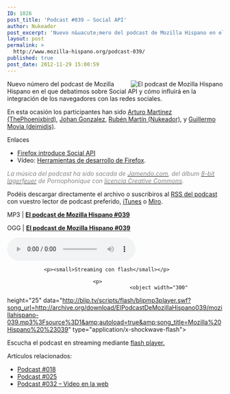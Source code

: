 ```yaml
---
ID: 1026
post_title: 'Podcast #039 – Social API'
author: Nukeador
post_excerpt: 'Nuevo n&uacute;mero del podcast de Mozilla Hispano en el que debatimos sobre Social API y c&oacute;mo influir&aacute; en la integraci&oacute;n de los navegadores con las redes sociales.'
layout: post
permalink: >
  http://www.mozilla-hispano.org/podcast-039/
published: true
post_date: 2012-11-29 15:00:59
---
```

<p><img style="float: right;" src="http://www.mozilla-hispano.org/images/podcast_small.png" alt="El podcast de Mozilla Hispano" /></p>
<p>Nuevo número del podcast de Mozilla Hispano en el que debatimos sobre Social API y cómo influirá en la integración de los navegadores con las redes sociales.</p>
<p>En esta ocasión los participantes han sido <a href="https://twitter.com/thephoenixbird">Arturo Martinez (ThePhoenixbird)</a>, <a href="https://twitter.com/gonzalejohan">Johan Gonzalez</a>, <a href="http://twitter.com/nukeador">Rubén Martí­n (Nukeador)</a>, y <a href="https://twitter.com/deimidis">Guillermo Movia (deimidis)</a>.</p>
<p>Enlaces</p>
<ul>
<li><a title="Firefox introduce Social API" href="http://www.mozilla-hispano.org/firefox-introduce-social-api/">Firefox introduce Social API</a></li>
<li>Vídeo: <a href="http://www.youtube.com/watch?v=U_pT0LMzTFA">Herramientas de desarrollo de Firefox</a>.</li>
</ul>
<p><span style="color: #888888;"><em>La música del podcast ha sido sacada de <a href="http://www.jamendo.com/" hreflang="es"><span style="color: #888888;">Jamendo.com</span></a>, del álbum <a href="http://www.jamendo.com/es/album/7505" hreflang="es"><span style="color: #888888;">8-bit lagerfeuer</span></a> de Pornophonique con <a href="http://creativecommons.org/licenses/by-nc-nd/2.0/es/" hreflang="es"><span style="color: #888888;">licencia Creative Commons</span></a>.</em></span></p>
<p>Podéis descargar directamente el archivo o suscribiros al <a hreflang="es" 
href="http://feeds.mozilla-hispano.org/mozillahispano-podcast">RSS del podcast</a> con vuestro lector de 
podcast preferido, <a hreflang="es" 
href="http://itunes.apple.com/es/podcast/el-podcast-de-mozilla-hispano/id347273991">iTunes</a> o <a href="http://www.miroguide.com/audio/14695">Miro</a>.</p><p>MP3 | <strong><a href="http://archive.org/download/ElPodcastDeMozillaHispano039/mozillahispano-039.mp3">El podcast de Mozilla 
Hispano #039</a></strong></p><p>OGG | <strong><a href="http://archive.org/download/ElPodcastDeMozillaHispano039/mozillahispano-039.ogg">El podcast de Mozilla 
Hispano #039</a></strong></p><p> 
	<audio controls="controls" src="http://archive.org/download/ElPodcastDeMozillaHispano039/mozillahispano-039.ogg" 
tabindex="0">
		
				<p><small>Streaming con flash</small></p>
						
								<p>
											<object width="300" 
height="25" data="http://blip.tv/scripts/flash/blipmp3player.swf?song_url=http://archive.org/download/ElPodcastDeMozillaHispano039/mozillahispano-039.mp3%3Fsource%3D1&amp;autoload=true&amp;song_title=Mozilla%20Hispano%20%23039" type="application/x-shockwave-flash">
														
																		
<param value="http://blip.tv/scripts/flash/blipmp3player.swf?song_url=http://archive.org/download/ElPodcastDeMozillaHispano039/mozillahispano-039.mp3%3Fsource%3D1&amp;autoload=true&amp;song_title=Mozilla%20Hispano%20%23039" name="movie"/>
																						
																										
<p>Escucha el podcast en streaming mediante <a href="http://www.macromedia.com/downloads/">flash 
player.</a></p>
																														
																																	
</object> 
																																			
</p>
																																				
</audio>
																																				
</p>
<div class='yarpp-related-rss'>
<p>Artículos relacionados:<ul>
<li><a href='http://www.mozilla-hispano.org/podcast-018/' rel='bookmark' title='Podcast #018'>Podcast #018</a></li>
<li><a href='http://www.mozilla-hispano.org/podcast-025/' rel='bookmark' title='Podcast #025'>Podcast #025</a></li>
<li><a href='http://www.mozilla-hispano.org/podcast-032/' rel='bookmark' title='Podcast #032 &#8211; Video en la web'>Podcast #032 &#8211; Video en la web</a></li>
</ul></p>
</div>